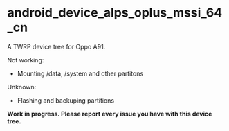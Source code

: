 # android_device_alps_oplus_mssi_64_cn
A TWRP device tree for Oppo A91.

Not working:
- Mounting /data, /system and other partitons

Unknown:
- Flashing and backuping partitions

**Work in progress. Please report every issue you have with this device tree.**
